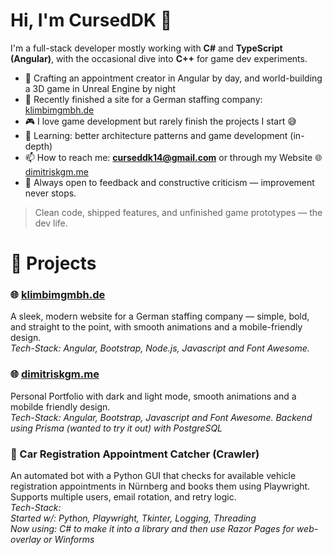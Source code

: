 # Hi, I'm CursedDK 👋

I'm a full-stack developer mostly working with **C#** and **TypeScript (Angular)**, with the occasional dive into **C++** for game dev experiments.

- 🔭 Crafting an appointment creator in Angular by day, and world-building a 3D game in Unreal Engine by night
- 🏢 Recently finished a site for a German staffing company: [klimbimgmbh.de](https://klimbimgmbh.de)
- 🎮 I love game development but rarely finish the projects I start 😅
- 🌱 Learning: better architecture patterns and game development (in-depth)
- 📫 How to reach me: **curseddk14@gmail.com** or through my Website 🌐 [dimitriskgm.me](https://dimitriskgm.me)
- 💬 Always open to feedback and constructive criticism — improvement never stops.

> Clean code, shipped features, and unfinished game prototypes — the dev life.

# 🚀 Projects

### 🌐 [klimbimgmbh.de](https://klimbimgmbh.de)
A sleek, modern website for a German staffing company — simple, bold, and straight to the point, with smooth animations and a mobile-friendly design.  
*Tech-Stack: Angular, Bootstrap, Node.js, Javascript and Font Awesome.*

### 🌐 [dimitriskgm.me](https://dimitriskgm.me)
Personal Portfolio with dark and light mode, smooth animations and a mobilde friendly design.  
*Tech-Stack: Angular, Bootstrap, Javascript and Font Awesome.*
*Backend using Prisma (wanted to try it out) with PostgreSQL*

### 🤖 Car Registration Appointment Catcher (Crawler)
An automated bot with a Python GUI that checks for available vehicle registration appointments in Nürnberg and books them using Playwright. Supports multiple users, email rotation, and retry logic.  
*Tech-Stack:*  
*Started w/: Python, Playwright, Tkinter, Logging, Threading*  
*Now using: C# to make it into a library and then use Razor Pages for web-overlay or Winforms*
<!--
**CursedDK/CursedDK** is a ✨ _special_ ✨ repository because its `README.md` (this file) appears on your GitHub profile.

Here are some ideas to get you started:

- 🔭 I’m currently working on ...
- 🌱 I’m currently learning ...
- 👯 I’m looking to collaborate on ...
- 🤔 I’m looking for help with ...
- 💬 Ask me about ...
- 📫 How to reach me: ...
- ⚡ Fun fact: ...
-->
